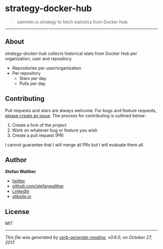 # strategy-docker-hub

> sammler.io strategy to fetch statistics from Docker Hub.

---

## About

_strategy-docker-hub_ collects historical stats from Docker Hub per organization, user and repository.

- Repositories per user/organization
- Per repository
  - Stars per day
  - Pulls per day 
  


## Contributing

Pull requests and stars are always welcome. For bugs and feature requests, [please create an issue](https://github.com/sammler/strategy-docker-hub/issues). The process for contributing is outlined below:

1. Create a fork of the project
2. Work on whatever bug or feature you wish
3. Create a pull request (PR)

I cannot guarantee that I will merge all PRs but I will evaluate them all.

## Author
**Stefan Walther**

* [twitter](http://twitter.com/waltherstefan)  
* [github.com/stefanwalther](http://github.com/stefanwalther) 
* [LinkedIn](https://www.linkedin.com/in/stefanwalther/) 
* [qliksite.io](http://qliksite.io)

## License
MIT

***

_This file was generated by [verb-generate-readme](https://github.com/verbose/verb-generate-readme), v0.6.0, on October 27, 2017._

